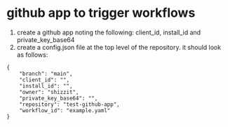 # github app to trigger workflows

1) create a github app noting the following: client_id, install_id and private_key_base64
2) create a config.json file at the top level of the repository. it should look as follows:
```
{
    "branch": "main",
    "client_id": "",
    "install_id": "",
    "owner": "shizzit",
    "private_key_base64": "",
    "repository": "test-github-app",
    "workflow_id": "example.yaml"
}
```
